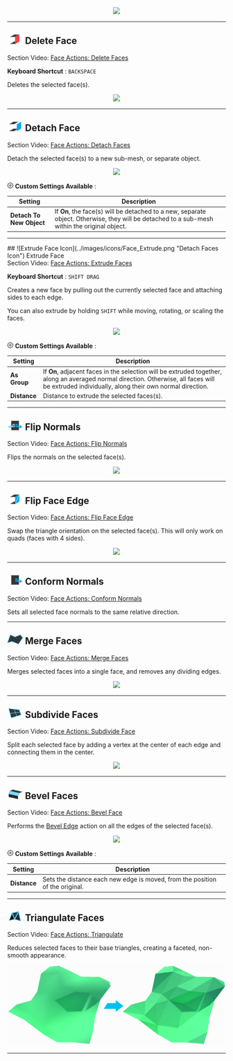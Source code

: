 <div style="text-align:center">
<img src="../../images/Toolbar_FaceActions.png">
</div>

---

## ![Delete Face Icon](../images/icons/Face_Delete.png "Delete Faces Icon") Delete Face

<div class="video-link">
Section Video: <a href="https://youtu.be/Iy6RBaKB9jU?list=PLrJfHfcFkLM-b6_N-musBp4MFaEnxpF6y">Face Actions: Delete Faces</a>
</div>

**Keyboard Shortcut** : `BACKSPACE`

Deletes the selected face(s).

<div style="text-align:center">
<img src="../../images/DeleteFace_Example.png">
</div>

---

## ![Detach Face Icon](../images/icons/Face_Detach.png "Detach Faces Icon") Detach Face

<div class="video-link">
Section Video: <a href="https://youtu.be/rqD8tQ3GOpA?list=PLrJfHfcFkLM-b6_N-musBp4MFaEnxpF6y">Face Actions: Detach Faces</a>
</div>

Detach the selected face(s) to a new sub-mesh, or separate object.

<div style="text-align:center">
<img src="../../images/DetachFace_Example.png">
</div>

![Options Icon](../images/icons/Options.png) **Custom Settings Available** :

Setting | Description
--- | ---
**Detach To New Object** | If **On**, the face(s) will be detached to a new, separate object. Otherwise, they will be detached to a sub-mesh within the original object.

---

<a id="extrude">
## ![Extrude Face Icon](../images/icons/Face_Extrude.png "Detach Faces Icon") Extrude Face

<div class="video-link">
Section Video: <a href="https://youtu.be/5IcZd8aIS68?list=PLrJfHfcFkLM-b6_N-musBp4MFaEnxpF6y">Face Actions: Extrude Faces</a>
</div>

**Keyboard Shortcut** : `SHIFT DRAG`

Creates a new face by pulling out the currently selected face and attaching sides to each edge.

You can also extrude by holding `SHIFT` while moving, rotating, or scaling the faces.

<div style="text-align:center">
<img src="../../images/ExtrudeFace_Example.png">
</div>

![Options Icon](../images/icons/Options.png) **Custom Settings Available** :

Setting | Description
--- | ---
**As Group** | If **On**, adjacent faces in the selection will be extruded together, along an averaged normal direction. Otherwise, all faces will be extruded individually, along their own normal direction.
**Distance** | Distance to extrude the selected faces(s).

---

## ![Flip Normals Icon](../images/icons/Face_FlipNormals.png "Flip Normals Icon") Flip Normals

<div class="video-link">
Section Video: <a href="https://youtu.be/RngRqt3L8H8?list=PLrJfHfcFkLM-b6_N-musBp4MFaEnxpF6y">Face Actions: Flip Normals</a>
</div>

Flips the normals on the selected face(s).

<div style="text-align:center">
<img src="../../images/FlipFaceNormals_Example.png">
</div>

---

## ![Flip Triangles Icon](../images/icons/Face_FlipTri.png "Flip Face Edge Icon") Flip Face Edge

<div class="video-link">
Section Video: <a href="https://youtu.be/ftIjv3tsTGc?list=PLrJfHfcFkLM-b6_N-musBp4MFaEnxpF6y">Face Actions: Flip Face Edge</a>
</div>

Swap the triangle orientation on the selected face(s). This will only work on quads (faces with 4 sides).

<div style="text-align:center">
<img src="../../images/FlipTri_Example.png">
</div>

---

## ![Conform Normals Icon](../images/icons/Face_ConformNormals.png "Conform Normals Icon") Conform Normals

<div class="video-link">
Section Video: <a href="https://youtu.be/a9T_xe4x2pU?list=PLrJfHfcFkLM-b6_N-musBp4MFaEnxpF6y">Face Actions: Conform Normals</a>
</div>

Sets all selected face normals to the same relative direction.

---

## ![Merge Faces Icon](../images/icons/Face_Merge.png "Merge Faces Icon") Merge Faces

<div class="video-link">
Section Video: <a href="https://youtu.be/fMUHuWUXnP8?list=PLrJfHfcFkLM-b6_N-musBp4MFaEnxpF6y">Face Actions: Merge Faces</a>
</div>

Merges selected faces into a single face, and removes any dividing edges.

<div style="text-align:center">
<img src="../../images/MergeFaces_Example.png">
</div>

---

## ![Subdivide Face Icon](../images/icons/Face_Subdivide.png "Subdivide Face Icon") Subdivide Faces

<div class="video-link">
Section Video: <a href="https://youtu.be/jgH1MHB6p3w?list=PLrJfHfcFkLM-b6_N-musBp4MFaEnxpF6y">Face Actions: Subdivide Face</a>
</div>

Split each selected face by adding a vertex at the center of each edge and connecting them in the center.

<div style="text-align:center">
<img src="../../images/SubdivideFace_Example.png">
</div>

---

## ![Bevel Icon](../images/icons/Edge_Bevel.png "Bevel Icon") Bevel Faces

<div class="video-link">
Section Video: <a href="https://youtu.be/2UbvKLQyDDc?list=PLrJfHfcFkLM-b6_N-musBp4MFaEnxpF6y">Face Actions: Bevel Face</a>
</div>

Performs the [Bevel Edge](edge/#bevel) action on all the edges of the selected face(s).

<div style="text-align:center">
<img src="../../images/BevelFace_Example.png">
</div>

![Options Icon](../images/icons/Options.png) **Custom Settings Available** :

Setting | Description
--- | ---
**Distance** | Sets the distance each new edge is moved, from the position of the original.

---

## ![Triangulate Faces Icon](../images/icons/Face_Triangulate.png "Triangulate Faces Icon") Triangulate Faces

<div class="video-link">
Section Video: <a href="@todo">Face Actions: Triangulate</a>
</div>

Reduces selected faces to their base triangles, creating a faceted, non-smooth appearance. 

![Triangulate Object Example](../images/TriangulateObject_Example.png "Triangulate Object Example")

---


